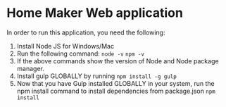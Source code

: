 # Home Maker Web application

In order to run this application, you need the following:

1. Install Node JS for Windows/Mac
2. Run the following command:
  `node -v`
  `npm -v`
3. If the above commands show the version of Node and Node package manager.
4. Install gulp GLOBALLY by running
  `npm install -g gulp`
4. Now that you have Gulp installed GLOBALLY in your system, run the npm install command to install dependencies from package.json
   `npm install`
   
